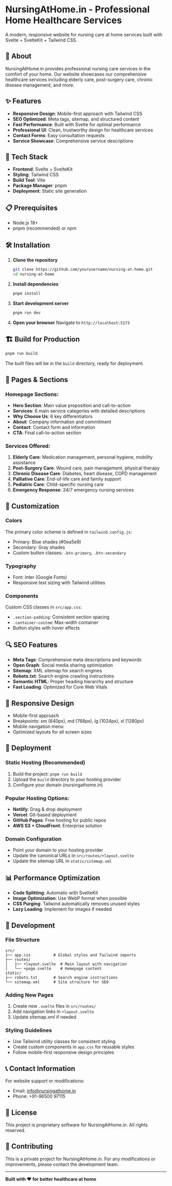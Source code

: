 # NursingAtHome.in - Professional Home Healthcare Services

A modern, responsive website for nursing care at home services built with Svelte + SvelteKit + Tailwind CSS.

## 🏥 About

NursingAtHome.in provides professional nursing care services in the comfort of your home. Our website showcases our comprehensive healthcare services including elderly care, post-surgery care, chronic disease management, and more.

## ✨ Features

- **Responsive Design**: Mobile-first approach with Tailwind CSS
- **SEO Optimized**: Meta tags, sitemap, and structured content
- **Fast Performance**: Built with Svelte for optimal performance
- **Professional UI**: Clean, trustworthy design for healthcare services
- **Contact Forms**: Easy consultation requests
- **Service Showcase**: Comprehensive service descriptions

## 🚀 Tech Stack

- **Frontend**: Svelte + SvelteKit
- **Styling**: Tailwind CSS
- **Build Tool**: Vite
- **Package Manager**: pnpm
- **Deployment**: Static site generation

## 📋 Prerequisites

- Node.js 18+ 
- pnpm (recommended) or npm

## 🛠️ Installation

1. **Clone the repository**
   ```bash
   git clone https://github.com/yourusername/nursing-at-home.git
   cd nursing-at-home
   ```

2. **Install dependencies**
   ```bash
   pnpm install
   ```

3. **Start development server**
   ```bash
   pnpm run dev
   ```

4. **Open your browser**
   Navigate to `http://localhost:5173`

## 🏗️ Build for Production

```bash
pnpm run build
```

The built files will be in the `build` directory, ready for deployment.

## 📱 Pages & Sections

### Homepage Sections:
- **Hero Section**: Main value proposition and call-to-action
- **Services**: 6 main service categories with detailed descriptions
- **Why Choose Us**: 6 key differentiators
- **About**: Company information and commitment
- **Contact**: Contact form and information
- **CTA**: Final call-to-action section

### Services Offered:
1. **Elderly Care**: Medication management, personal hygiene, mobility assistance
2. **Post-Surgery Care**: Wound care, pain management, physical therapy
3. **Chronic Disease Care**: Diabetes, heart disease, COPD management
4. **Palliative Care**: End-of-life care and family support
5. **Pediatric Care**: Child-specific nursing care
6. **Emergency Response**: 24/7 emergency nursing services

## 🎨 Customization

### Colors
The primary color scheme is defined in `tailwind.config.js`:
- Primary: Blue shades (#0ea5e9)
- Secondary: Gray shades
- Custom button classes: `.btn-primary`, `.btn-secondary`

### Typography
- Font: Inter (Google Fonts)
- Responsive text sizing with Tailwind utilities

### Components
Custom CSS classes in `src/app.css`:
- `.section-padding`: Consistent section spacing
- `.container-custom`: Max-width container
- Button styles with hover effects

## 🔍 SEO Features

- **Meta Tags**: Comprehensive meta descriptions and keywords
- **Open Graph**: Social media sharing optimization
- **Sitemap**: XML sitemap for search engines
- **Robots.txt**: Search engine crawling instructions
- **Semantic HTML**: Proper heading hierarchy and structure
- **Fast Loading**: Optimized for Core Web Vitals

## 📱 Responsive Design

- Mobile-first approach
- Breakpoints: sm (640px), md (768px), lg (1024px), xl (1280px)
- Mobile navigation menu
- Optimized layouts for all screen sizes

## 🚀 Deployment

### Static Hosting (Recommended)
1. Build the project: `pnpm run build`
2. Upload the `build` directory to your hosting provider
3. Configure your domain (nursingathome.in)

### Popular Hosting Options:
- **Netlify**: Drag & drop deployment
- **Vercel**: Git-based deployment
- **GitHub Pages**: Free hosting for public repos
- **AWS S3 + CloudFront**: Enterprise solution

### Domain Configuration
- Point your domain to your hosting provider
- Update the canonical URLs in `src/routes/+layout.svelte`
- Update the sitemap URL in `static/sitemap.xml`

## 📊 Performance Optimization

- **Code Splitting**: Automatic with SvelteKit
- **Image Optimization**: Use WebP format when possible
- **CSS Purging**: Tailwind automatically removes unused styles
- **Lazy Loading**: Implement for images if needed

## 🔧 Development

### File Structure
```
src/
├── app.css          # Global styles and Tailwind imports
├── routes/
│   ├── +layout.svelte  # Main layout with navigation
│   └── +page.svelte    # Homepage content
static/
├── robots.txt       # Search engine instructions
└── sitemap.xml      # Site structure for SEO
```

### Adding New Pages
1. Create new `.svelte` files in `src/routes/`
2. Add navigation links in `+layout.svelte`
3. Update sitemap.xml if needed

### Styling Guidelines
- Use Tailwind utility classes for consistent styling
- Create custom components in `app.css` for reusable styles
- Follow mobile-first responsive design principles

## 📞 Contact Information

For website support or modifications:
- Email: info@nursingathome.in
- Phone: +91-96500 97115

## 📄 License

This project is proprietary software for NursingAtHome.in. All rights reserved.

## 🤝 Contributing

This is a private project for NursingAtHome.in. For any modifications or improvements, please contact the development team.

---

**Built with ❤️ for better healthcare at home**
